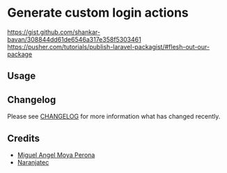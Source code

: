 # Generate custom login actions

https://gist.github.com/shankar-bavan/308844dd61de6546a317e358f5303461
https://pusher.com/tutorials/publish-laravel-packagist/#flesh-out-our-package

## Usage

## Changelog

Please see [CHANGELOG](CHANGELOG.md) for more information what has changed recently.

## Credits

- [Miguel Angel Moya Perona](https://banzee.net)
- [Naranjatec](https://naranjatec.com)